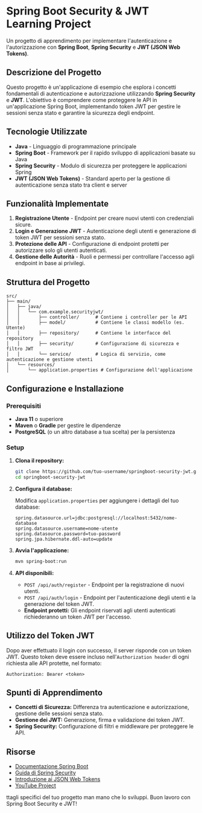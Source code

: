 # Spring Boot Security & JWT Learning Project

Un progetto di apprendimento per implementare l'autenticazione e l'autorizzazione con **Spring Boot**, **Spring Security** e **JWT (JSON Web Tokens)**.

## Descrizione del Progetto

Questo progetto è un'applicazione di esempio che esplora i concetti fondamentali di autenticazione e autorizzazione utilizzando **Spring Security** e **JWT**. L'obiettivo è comprendere come proteggere le API in un'applicazione Spring Boot, implementando token JWT per gestire le sessioni senza stato e garantire la sicurezza degli endpoint.

## Tecnologie Utilizzate

- **Java** - Linguaggio di programmazione principale
- **Spring Boot** - Framework per il rapido sviluppo di applicazioni basate su Java
- **Spring Security** - Modulo di sicurezza per proteggere le applicazioni Spring
- **JWT (JSON Web Tokens)** - Standard aperto per la gestione di autenticazione senza stato tra client e server

## Funzionalità Implementate

1. **Registrazione Utente** - Endpoint per creare nuovi utenti con credenziali sicure.
2. **Login e Generazione JWT** - Autenticazione degli utenti e generazione di token JWT per sessioni senza stato.
3. **Protezione delle API** - Configurazione di endpoint protetti per autorizzare solo gli utenti autenticati.
4. **Gestione delle Autorità** - Ruoli e permessi per controllare l'accesso agli endpoint in base ai privilegi.

## Struttura del Progetto

```
src/
├── main/
│   ├── java/
│   │   └── com.example.securityjwt/
│   │       ├── controller/      # Contiene i controller per le API
│   │       ├── model/           # Contiene le classi modello (es. Utente)
│   │       ├── repository/      # Contiene le interfacce del repository
│   │       ├── security/        # Configurazione di sicurezza e filtro JWT
│   │       └── service/         # Logica di servizio, come autenticazione e gestione utenti
│   └── resources/
│       └── application.properties # Configurazione dell'applicazione
```

## Configurazione e Installazione

### Prerequisiti

- **Java 11** o superiore
- **Maven** o **Gradle** per gestire le dipendenze
- **PostgreSQL** (o un altro database a tua scelta) per la persistenza

### Setup

1. **Clona il repository:**

   ```bash
   git clone https://github.com/tuo-username/springboot-security-jwt.git
   cd springboot-security-jwt
   ```

2. **Configura il database:**

   Modifica `application.properties` per aggiungere i dettagli del tuo database:

   ```properties
   spring.datasource.url=jdbc:postgresql://localhost:5432/nome-database
   spring.datasource.username=nome-utente
   spring.datasource.password=tuo-password
   spring.jpa.hibernate.ddl-auto=update
   ```

3. **Avvia l'applicazione:**

   ```bash
   mvn spring-boot:run
   ```

4. **API disponibili:**
    - `POST /api/auth/register` - Endpoint per la registrazione di nuovi utenti.
    - `POST /api/auth/login` - Endpoint per l'autenticazione degli utenti e la generazione del token JWT.
    - **Endpoint protetti:** Gli endpoint riservati agli utenti autenticati richiederanno un token JWT per l'accesso.

## Utilizzo del Token JWT

Dopo aver effettuato il login con successo, il server risponde con un token JWT. Questo token deve essere incluso nell'`Authorization header` di ogni richiesta alle API protette, nel formato:

```
Authorization: Bearer <token>
```

## Spunti di Apprendimento

- **Concetti di Sicurezza:** Differenza tra autenticazione e autorizzazione, gestione delle sessioni senza stato.
- **Gestione dei JWT:** Generazione, firma e validazione dei token JWT.
- **Spring Security:** Configurazione di filtri e middleware per proteggere le API.

## Risorse

- [Documentazione Spring Boot](https://spring.io/projects/spring-boot)
- [Guida di Spring Security](https://spring.io/guides/topicals/spring-security-architecture)
- [Introduzione ai JSON Web Tokens](https://jwt.io/introduction/)
- [YouTube Project](https://www.youtube.com/watch?v=Zxwq3aW9ctU&list=PLsyeobzWxl7qbKoSgR5ub6jolI8-ocxCF&pp=iAQB)

ttagli specifici del tuo progetto man mano che lo sviluppi. Buon lavoro con Spring Boot Security e JWT!